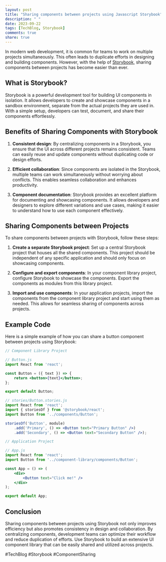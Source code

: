 ```yaml
---
layout: post
title: "Sharing components between projects using Javascript Storybook"
description: " "
date: 2023-09-22
tags: [TechBlog, Storybook]
comments: true
share: true
---
```


In modern web development, it is common for teams to work on multiple projects simultaneously. This often leads to duplicate efforts in designing and building components. However, with the help of [Storybook](https://storybook.js.org/), sharing components between projects has become easier than ever.

## What is Storybook?

Storybook is a powerful development tool for building UI components in isolation. It allows developers to create and showcase components in a sandbox environment, separate from the actual projects they are used in. With a simple setup, developers can test, document, and share their components effortlessly.

## Benefits of Sharing Components with Storybook

1. **Consistent design**: By centralizing components in a Storybook, you ensure that the UI across different projects remains consistent. Teams can easily reuse and update components without duplicating code or design efforts.

2. **Efficient collaboration**: Since components are isolated in the Storybook, multiple teams can work simultaneously without worrying about conflicts. This enables seamless collaboration and enhances productivity.

3. **Component documentation**: Storybook provides an excellent platform for documenting and showcasing components. It allows developers and designers to explore different variations and use cases, making it easier to understand how to use each component effectively.

## Sharing Components between Projects

To share components between projects with Storybook, follow these steps:

1. **Create a separate Storybook project**: Set up a central Storybook project that houses all the shared components. This project should be independent of any specific application and should only focus on showcasing components.

2. **Configure and export components**: In your component library project, configure Storybook to showcase the components. Export the components as modules from this library project.

3. **Import and use components**: In your application projects, import the components from the component library project and start using them as needed. This allows for seamless sharing of components across projects.

## Example Code

Here is a simple example of how you can share a button component between projects using Storybook:

```jsx
// Component Library Project

// Button.js
import React from 'react';

const Button = ({ text }) => {
    return <button>{text}</button>;
};

export default Button;

// stories/Button.stories.js
import React from 'react';
import { storiesOf } from '@storybook/react';
import Button from '../components/Button';

storiesOf('Button', module)
    .add('Primary', () => <Button text="Primary Button" />)
    .add('Secondary', () => <Button text="Secondary Button" />);

// Application Project

// App.js
import React from 'react';
import Button from '../component-library/components/Button';

const App = () => (
    <div>
        <Button text="Click me!" />
    </div>
);

export default App;
```

## Conclusion

Sharing components between projects using Storybook not only improves efficiency but also promotes consistency in design and collaboration. By centralizing components, development teams can optimize their workflow and reduce duplication of efforts. Use Storybook to build an extensive UI component library that can be easily shared and utilized across projects.

#TechBlog #Storybook #ComponentSharing